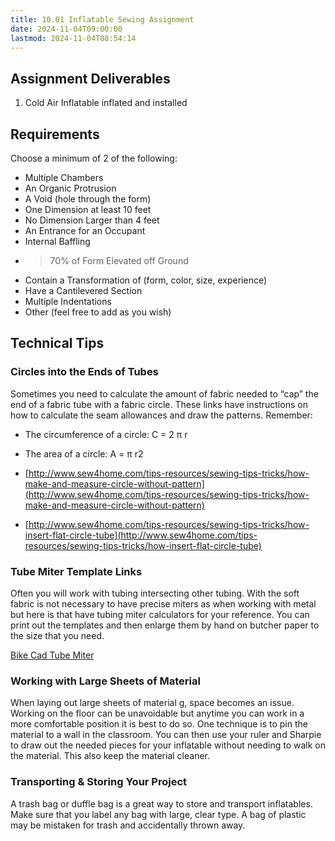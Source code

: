 ```yaml
---
title: 10.01 Inflatable Sewing Assignment
date: 2024-11-04T09:00:00
lastmod: 2024-11-04T08:54:14
---
```


## Assignment Deliverables

1. Cold Air Inflatable inflated and installed

## Requirements

Choose a minimum of 2 of the following:

- Multiple Chambers
- An Organic Protrusion
- A Void (hole through the form)
- One Dimension at least 10 feet
- No Dimension Larger than 4 feet
- An Entrance for an Occupant
- Internal Baffling
- > 70% of Form Elevated off Ground
- Contain a Transformation of (form, color, size, experience)
- Have a Cantilevered Section
- Multiple Indentations
- Other (feel free to add as you wish)

## Technical Tips

### Circles into the Ends of Tubes

Sometimes you need to calculate the amount of fabric needed to “cap” the end of a fabric tube with a fabric circle. These links have instructions on how to calculate the seam allowances and draw the patterns.
Remember:

- The circumference of a circle: C = 2 π r
- The area of a circle: A = π r2

- [http://www.sew4home.com/tips-resources/sewing-tips-tricks/how-make-and-measure-circle-without-pattern](http://www.sew4home.com/tips-resources/sewing-tips-tricks/how-make-and-measure-circle-without-pattern)
- [http://www.sew4home.com/tips-resources/sewing-tips-tricks/how-insert-flat-circle-tube](http://www.sew4home.com/tips-resources/sewing-tips-tricks/how-insert-flat-circle-tube)

### Tube Miter Template Links

Often you will work with tubing intersecting other tubing. With the soft fabric is not necessary to have precise miters as when working with metal but here is that have tubing miter calculators for your reference. You can print out the templates and then enlarge them by hand on butcher paper to the size that you need.

[Bike Cad Tube Miter](http://www.bikecad.ca/miter_templates)

### Working with Large Sheets of Material

When laying out large sheets of material g, space becomes an issue. Working on the floor can be unavoidable but anytime you can work in a more comfortable position it is best to do so. One technique is to pin the material to a wall in the classroom. You can then use your ruler and Sharpie to draw out the needed pieces for your inflatable without needing to walk on the material. This also keep the material cleaner.

### Transporting & Storing Your Project

A trash bag or duffle bag is a great way to store and transport inflatables. Make sure that you label any bag with large, clear type. A bag of plastic may be mistaken for trash and accidentally thrown away.
